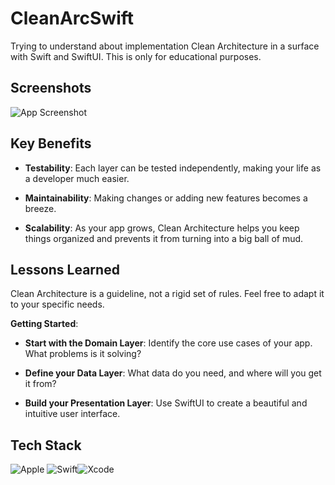 
# CleanArcSwift

Trying to understand about implementation Clean Architecture in a surface with Swift and SwiftUI. This is only for educational purposes.


## Screenshots

![App Screenshot](https://res.cloudinary.com/moyadev/image/upload/v1716530512/CleanShot_2024-05-24_at_12.58.38_2x_i7oe9k.png)


## Key Benefits

- **Testability**: Each layer can be tested independently, making your life as a developer much easier.

- **Maintainability**: Making changes or adding new features becomes a breeze.

- **Scalability**: As your app grows, Clean Architecture helps you keep things organized and prevents it from turning into a big ball of mud.




## Lessons Learned

Clean Architecture is a guideline, not a rigid set of rules. Feel free to adapt it to your specific needs.

**Getting Started**:

- **Start with the Domain Layer**: Identify the core use cases of your app. What problems is it solving?

- **Define your Data Layer**: What data do you need, and where will you get it from?

- **Build your Presentation Layer**: Use SwiftUI to create a beautiful and intuitive user interface.

## Tech Stack

![Apple](https://img.shields.io/badge/Apple-%23000000.svg?style=for-the-badge&logo=apple&logoColor=white) ![Swift](https://img.shields.io/badge/swift-F54A2A?style=for-the-badge&logo=swift&logoColor=white)![Xcode](https://img.shields.io/badge/Xcode-007ACC?style=for-the-badge&logo=Xcode&logoColor=white)

